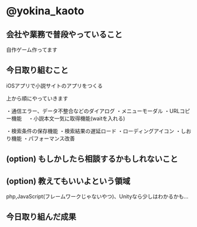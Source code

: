 # @yokina_kaoto

## 会社や業務で普段やっていること
自作ゲーム作ってます

## 今日取り組むこと
iOSアプリで小説サイトのアプリをつくる

上から順にやっていきます

・通信エラー、データ不整合などのダイアログ
・メニューモーダル
  ・URLコピー機能
　・小説本文一気に取得機能(waitを入れる)

・検索条件の保存機能
・検索結果の遅延ロード
・ローディングアイコン
・しおり機能
・パフォーマンス改善

## (option) もしかしたら相談するかもしれないこと

## (option) 教えてもいいよという領域
php,JavaScript(フレームワークじゃないやつ)、Unityなら少しはわかるかも…

## 今日取り組んだ成果
